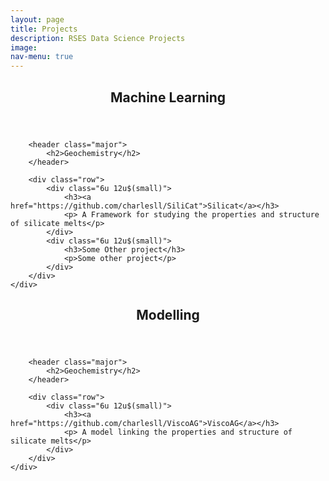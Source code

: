 ```yaml
---
layout: page
title: Projects
description: RSES Data Science Projects
image: 
nav-menu: true
--- 
```


<section id="main" class="style2">
	<div class="inner">
		<header class="major">
			<h1>Machine Learning</h1>
		</header>
		
		<header class="major">
			<h2>Geochemistry</h2>
		</header>
		
		<div class="row">
			<div class="6u 12u$(small)">
				<h3><a href="https://github.com/charlesll/SiliCat">Silicat</a></h3>
				<p> A Framework for studying the properties and structure of silicate melts</p>
			</div>
			<div class="6u 12u$(small)">
				<h3>Some Other project</h3>
				<p>Some other project</p>
			</div>
		</div>
	</div>
</section>

<section id="main" class="style2">
	<div class="inner">
		<header class="major">
			<h1>Modelling</h1>
		</header>
		
		<header class="major">
			<h2>Geochemistry</h2>
		</header>
		
		<div class="row">
			<div class="6u 12u$(small)">
				<h3><a href="https://github.com/charlesll/ViscoAG">ViscoAG</a></h3>
				<p> A model linking the properties and structure of silicate melts</p>
			</div>
		</div>
	</div>
</section>